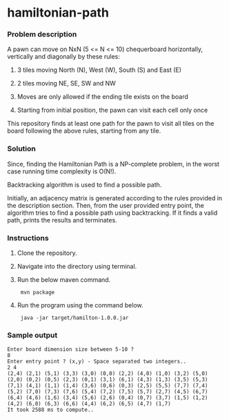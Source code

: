 # hamiltonian-path

### Problem description

A pawn can move on NxN (5 <= N <= 10) chequerboard horizontally, vertically and diagonally by these rules:

1) 3 tiles moving North (N), West (W), South (S) and East (E)

2) 2 tiles moving NE, SE, SW and NW

3) Moves are only allowed if the ending tile exists on the board

4) Starting from initial position, the pawn can visit each cell only once

This repository finds at least one path for the pawn to visit all tiles on the board following the above rules, starting from any tile.

### Solution

Since, finding the Hamiltonian Path is a NP-complete problem, in the worst case running time complexity is O(N!).

Backtracking algorithm is used to find a possible path.

Initially, an adjacency matrix is generated according to the rules provided in the description section.
Then, from the user provided entry point, the algorithm tries to find a possible path using backtracking. 
If it finds a valid path, prints the results and terminates.

### Instructions

1) Clone the repository.

2) Navigate into the directory using terminal.

3) Run the below maven command.

        mvn package

4) Run the program using the command below.
        
        java -jar target/hamilton-1.0.0.jar

### Sample output

    Enter board dimension size between 5-10 ?
    8
    Enter entry point ? (x,y) - Space separated two integers..
    2 4
    (2,4) (2,1) (5,1) (3,3) (3,0) (0,0) (2,2) (4,0) (1,0) (3,2) (5,0) (2,0) (0,2) (0,5) (2,3) (0,1) (3,1) (6,1) (4,3) (1,3) (3,5) (5,3) (7,1) (4,1) (1,1) (1,4) (3,6) (0,6) (0,3) (2,5) (5,5) (7,7) (7,4) (5,2) (7,0) (7,3) (7,6) (5,4) (7,2) (7,5) (5,7) (2,7) (4,5) (6,7) (6,4) (4,6) (1,6) (3,4) (5,6) (2,6) (0,4) (0,7) (3,7) (1,5) (1,2) (4,2) (6,0) (6,3) (6,6) (4,4) (6,2) (6,5) (4,7) (1,7) 
    It took 2588 ms to compute..